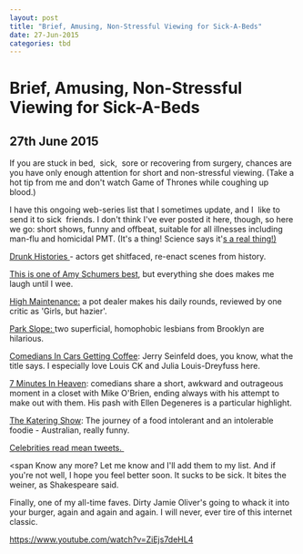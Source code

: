 ```yaml
---
layout: post
title: "Brief, Amusing, Non-Stressful Viewing for Sick-A-Beds"
date: 27-Jun-2015
categories: tbd
---
```


# Brief, Amusing, Non-Stressful Viewing for Sick-A-Beds

## 27th June 2015

If you are stuck in bed,    sick,  sore or recovering from surgery, chances are you have only enough attention for short and non-stressful viewing. (Take a hot tip from me and don't watch Game of Thrones while coughing up blood.)

I have this ongoing web-series list that I sometimes update, and I  like to send it to sick  friends. I don't think I've ever posted it here, though, so here we go: short shows, funny and offbeat, suitable for all illnesses including man-flu and homicidal PMT. (It's a thing! Science says it'<a href="http://jezebel.com/pms-bitchiness-is-real-and-it-is-spectacular-1621115726">s a real thing!)</a>

<a href="https://www.youtube.com/watch?v=6V_DsL1x1uY">Drunk Histories </a>- actors get shitfaced, re-enact scenes from history.

<a href="https://www.youtube.com/watch?v=XPpsI8mWKmg">This is one of Amy Schumers best</a>, but everything she does makes me laugh until I wee.

<a href="http://vimeo.com/channels/highmaintenance/videos">High Maintenance:</a> a pot dealer makes his daily rounds, reviewed by one critic as 'Girls, but hazier'.





<a href="http://theslopeshow.com/episodes/">Park Slope: </a>two superficial, homophobic lesbians from Brooklyn are hilarious.

<a href="http://comediansincarsgettingcoffee.com/">Comedians In Cars Getting Coffee</a>: Jerry Seinfeld does, you know, what the title says. I especially love Louis CK and Julia Louis-Dreyfuss here.

<a href="http://www.youtube.com/user/7minutesinheaven">7 Minutes In Heaven</a>: comedians share a short, awkward and outrageous moment in a closet with Mike O'Brien, ending always with his attempt to make out with them. His pash with Ellen Degeneres is a particular highlight.

<a href="https://www.youtube.com/watch?v=8UZJRR8OHhY">The Katering Show</a>: The journey of a food intolerant and an intolerable foodie - Australian, really funny.

<a href="https://www.youtube.com/watch?v=ZkwLs6vxLik">Celebrities read mean tweets. </a>

<span Know any more? Let me know and I'll add them to my list. And if you're not well, I hope you feel better soon. It sucks to be sick. It bites the weiner, as Shakespeare said.</span>

Finally, one of my all-time faves. Dirty Jamie Oliver's going to whack it into your burger, again and again and again. I will never, ever tire of this internet classic.



https://www.youtube.com/watch?v=ZiEjs7deHL4



 


